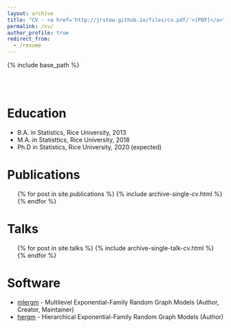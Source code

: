 ```yaml
---
layout: archive
title: "CV - <a href='http://jrstew.github.io/files/cv.pdf/'>[PDF]</a>"
permalink: /cv/
author_profile: true
redirect_from:
  - /resume
---
```


{% include base_path %}

<br><br>

Education
======
* B.A. in Statistics, Rice University, 2013
* M.A. in Statisttics, Rice University, 2018
* Ph.D in Statistics, Rice University, 2020 (expected)

Publications
======
  <ul>{% for post in site.publications %}
    {% include archive-single-cv.html %}
  {% endfor %}</ul>
  
Talks
======
  <ul>{% for post in site.talks %}
    {% include archive-single-talk-cv.html %}
  {% endfor %}</ul>
  
Software 
======
<ul>
  <li><a href="https://cran.r-project.org/package=mlergm">mlergm</a> - Multilevel Exponential-Family Random Graph Models (Author, Creator, Maintainer)</li>
  <li><a href="https://cran.r-project.org/package=hergm">hergm</a> - Hierarchical Exponential-Family Random Graph Models (Author)</li>
</ul>

 
